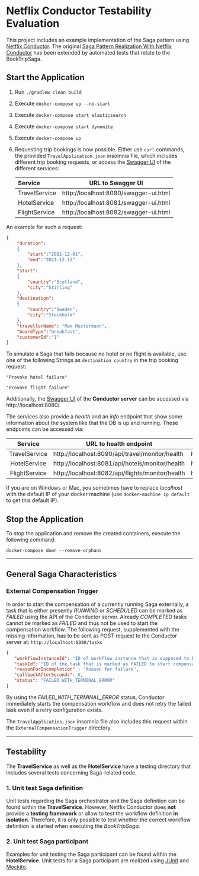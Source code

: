 # Netflix Conductor Testability Evaluation
This project includes an example implementation of the Saga pattern using [Netflix Conductor](https://github.com/Netflix/conductor).
The original [Saga Pattern Realization With Netflix Conductor](https://github.com/KarolinDuerr/BA-SagaPattern/tree/master/NetflixConductor_Implementations/NetflixConductor)
has been extended by automated tests that relate to the BookTripSaga.

## Start the Application

1. Run `./gradlew clean build`


2. Execute `docker-compose up --no-start`


3. Execute `docker-compose start elasticsearch`


4. Execute `docker-compose start dynomite`


5. Execute `docker-compose up`


6. Requesting trip bookings is now possible. Either use `curl` commands,
   the provided `TravelApplication.json` insomnia file, which includes different trip booking requests,
   or access the [Swagger UI](https://swagger.io/tools/swagger-ui/) of the different services:

   | __Service__ | __URL to Swagger UI__ |
   |:-------|:-------------------:|
   |TravelService| http://localhost:8090/swagger-ui.html
   |HotelService| http://localhost:8081/swagger-ui.html
   |FlightService| http://localhost:8082/swagger-ui.html

An example for such a request:
```json
{
    "duration":
    {
        "start":"2021-12-01",
        "end":"2021-12-12"
    },
    "start":
    {
        "country":"Scotland",
        "city":"Stirling"
    },
    "destination":
    {
        "country":"Sweden",
        "city":"Stockholm"
    },
    "travellerName": "Max Mustermann",
    "boardType":"breakfast",
    "customerId":"1"
}
```

To simulate a Saga that fails because no hotel or no flight is available, use one of the following Strings
as `destination country` in the trip booking request:
```text
"Provoke hotel failure"

"Provoke flight failure"
```

Additionally, the [Swagger UI](https://swagger.io/tools/swagger-ui/) of the __Conductor server__ can be accessed via
http://localhost:8080/.

The services also provide a *health* and an *info* endpoint that show some information about the system like
that the DB is up and running. These endpoints can be accessed via:

| __Service__ | __URL to health endpoint__ |  __URL to info endpoint__ |
|:-------:|------------------|-------------------|
|TravelService| http://localhost:8090/api/travel/monitor/health | http://localhost:8090/api/travel/monitor/info
|HotelService| http://localhost:8081/api/hotels/monitor/health | http://localhost:8081/api/hotels/monitor/info
|FlightService| http://localhost:8082/api/flights/monitor/health | http://localhost:8082/api/flights/monitor/info


If you are on Windows or Mac, you sometimes have to replace _localhost_ with the default IP of your docker machine (use `docker-machine ip default` to get this default IP).

## Stop the Application

To stop the application and remove the created containers, execute the following command:
```shell
docker-compose down --remove-orphans
```

----------------------------

## General Saga Characteristics

### External Compensation Trigger

In order to start the compensation of a currently running Saga externally, a task that is either presently *RUNNING*
or *SCHEDULED* can be marked as *FAILED* using the API of the Conductor server. Already *COMPLETED* tasks cannot be marked
as *FAILED* and thus not be used to start the compensation workflow. The following request, supplemented with the
missing information, has to be sent as POST request to the Conductor server at: `http://localhost:8080/tasks`

```json
{
   "workflowInstanceId": "ID of workflow instance that is supposed to be compensated.", 
   "taskId": "ID of the task that is marked as FAILED to start compensation.", 
   "reasonForIncompletion" : "Reason for failure", 
   "callbackAfterSeconds": 0, 
   "status": "FAILED_WITH_TERMINAL_ERROR"
}
```

By using the *FAILED_WITH_TERMINAL_ERROR* status, Conductor immediately starts the compensation workflow and does not
retry the failed task even if a retry configuration exists.


The `TravelApplication.json` insomnia file also includes this request within the `ExternalCompensationTrigger` directory. 

---------------------------

## Testability
The __TravelService__ as well as the __HotelService__ have a testing directory that includes several tests concerning
Saga-related code.

### 1. Unit test Saga definition
Unit tests regarding the Saga orchestrator and the Saga definition can be found within the __TravelService__.
However, Netflix Conductor does __not__ provide a __testing framework__ or allow to test the workflow definition 
__in isolation__. Therefore, it is only possible to test whether the correct workflow definition is started when 
executing the _BookTripSaga_.

### 2. Unit test Saga participant
Examples for unit testing the Saga participant can be found within the __HotelService__.
Unit tests for a Saga participant are realized using [JUnit](https://junit.org/junit4/) and [Mockito](https://site.mockito.org/). 
